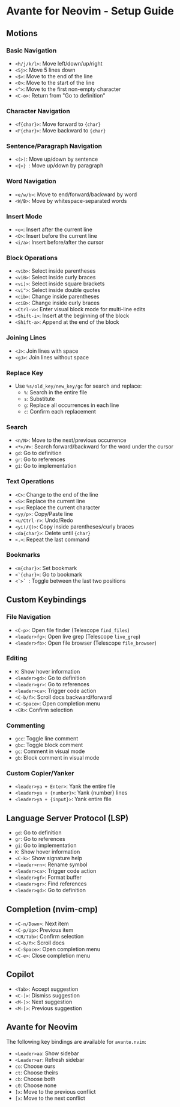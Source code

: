 # Avante for Neovim - Setup Guide

## Motions

### Basic Navigation

- `<h/j/k/l>`: Move left/down/up/right
- `<5j>`: Move 5 lines down
- `<$>`: Move to the end of the line
- `<0>`: Move to the start of the line
- `<^>`: Move to the first non-empty character
- `<C-o>`: Return from "Go to definition"

### Character Navigation

- `<f{char}>`: Move forward to `{char}`
- `<F{char}>`: Move backward to `{char}`

### Sentence/Paragraph Navigation

- `<(>)`: Move up/down by sentence
- `<{>} `: Move up/down by paragraph

### Word Navigation

- `<e/w/b>`: Move to end/forward/backward by word
- `<W/B>`: Move by whitespace-separated words

### Insert Mode

- `<o>`: Insert after the current line
- `<O>`: Insert before the current line
- `<i/a>`: Insert before/after the cursor

### Block Operations

- `<vib>`: Select inside parentheses
- `<viB>`: Select inside curly braces
- `<vi]>`: Select inside square brackets
- `<vi">`: Select inside double quotes
- `<cib>`: Change inside parentheses
- `<ciB>`: Change inside curly braces
- `<Ctrl-v>`: Enter visual block mode for multi-line edits
- `<Shift-i>`: Insert at the beginning of the block
- `<Shift-a>`: Append at the end of the block

### Joining Lines

- `<J>`: Join lines with space
- `<gJ>`: Join lines without space

### Replace Key

- Use `%s/old_key/new_key/gc` for search and replace:
  - `%`: Search in the entire file
  - `s`: Substitute
  - `g`: Replace all occurrences in each line
  - `c`: Confirm each replacement

### Search

- `<n/N>`: Move to the next/previous occurrence
- `<*>/#>`: Search forward/backward for the word under the cursor
- `gd`: Go to definition
- `gr`: Go to references
- `gi`: Go to implementation

### Text Operations

- `<C>`: Change to the end of the line
- `<S>`: Replace the current line
- `<s>`: Replace the current character
- `<yy/p>`: Copy/Paste line
- `<u/Ctrl-r>`: Undo/Redo
- `<yi(/{)>`: Copy inside parentheses/curly braces
- `<da{char}>`: Delete until `{char}`
- `<.>`: Repeat the last command

### Bookmarks

- `<m{char}>`: Set bookmark
- ``<`{char}>``: Go to bookmark
- ``<`>` ``: Toggle between the last two positions

## Custom Keybindings

### File Navigation

- `<C-p>`: Open file finder (Telescope `find_files`)
- `<leader>fg>`: Open live grep (Telescope `live_grep`)
- `<leader>fb>`: Open file browser (Telescope `file_browser`)

### Editing

- `K`: Show hover information
- `<leader>gd>`: Go to definition
- `<leader>gr>`: Go to references
- `<leader>ca>`: Trigger code action
- `<C-b/f>`: Scroll docs backward/forward
- `<C-Space>`: Open completion menu
- `<CR>`: Confirm selection

### Commenting

- `gcc`: Toggle line comment
- `gbc`: Toggle block comment
- `gc`: Comment in visual mode
- `gb`: Block comment in visual mode

### Custom Copier/Yanker

- `<leader>ya + Enter>`: Yank the entire file
- `<leader>ya + {number}>`: Yank {number} lines
- `<leader>ya + {input}>`: Yank entire file

## Language Server Protocol (LSP)

- `gd`: Go to definition
- `gr`: Go to references
- `gi`: Go to implementation
- `K`: Show hover information
- `<C-k>`: Show signature help
- `<leader>rn>`: Rename symbol
- `<leader>ca>`: Trigger code action
- `<leader>gf>`: Format buffer
- `<leader>gr>`: Find references
- `<leader>gd>`: Go to definition

## Completion (nvim-cmp)

- `<C-n/Down>`: Next item
- `<C-p/Up>`: Previous item
- `<CR/Tab>`: Confirm selection
- `<C-b/f>`: Scroll docs
- `<C-Space>`: Open completion menu
- `<C-e>`: Close completion menu

## Copilot

- `<Tab>`: Accept suggestion
- `<C-]>`: Dismiss suggestion
- `<M-]>`: Next suggestion
- `<M-[>`: Previous suggestion

## Avante for Neovim

The following key bindings are available for `avante.nvim`:

- `<Leader>aa`: Show sidebar
- `<Leader>ar`: Refresh sidebar
- `co`: Choose ours
- `ct`: Choose theirs
- `cb`: Choose both
- `c0`: Choose none
- `]x`: Move to the previous conflict
- `[x`: Move to the next conflict
